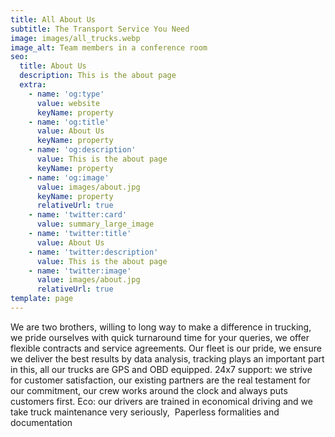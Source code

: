 ```yaml
---
title: All About Us
subtitle: The Transport Service You Need
image: images/all_trucks.webp
image_alt: Team members in a conference room
seo:
  title: About Us
  description: This is the about page
  extra:
    - name: 'og:type'
      value: website
      keyName: property
    - name: 'og:title'
      value: About Us
      keyName: property
    - name: 'og:description'
      value: This is the about page
      keyName: property
    - name: 'og:image'
      value: images/about.jpg
      keyName: property
      relativeUrl: true
    - name: 'twitter:card'
      value: summary_large_image
    - name: 'twitter:title'
      value: About Us
    - name: 'twitter:description'
      value: This is the about page
    - name: 'twitter:image'
      value: images/about.jpg
      relativeUrl: true
template: page
---
```

We are two brothers, willing to long way to make a difference in trucking, we pride ourselves with quick turnaround time for your queries, we offer flexible contracts and service agreements.
Our fleet is our pride, we ensure we deliver the best results by data analysis, tracking plays an important part in this, all our trucks are GPS and OBD equipped.
24x7 support: we strive for customer satisfaction, our existing partners are the real testament for our commitment, our crew works around the clock and always puts customers first.
Eco: our drivers are trained in economical driving and we take truck maintenance very seriously, 
Paperless formalities and documentation
